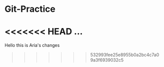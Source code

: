 # Git-Practice

<<<<<<< HEAD
...
=======
Hello this is Aria's changes
>>>>>>> 532993fee25e8955b0a2bc4c7a09a3f6939032c5
